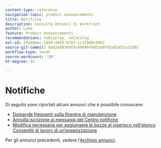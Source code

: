 ```yaml
---
content-type: reference
navigation-topic: product-announcements
title: Notifiche
description: Consulta Annunci di Workfront
author: Luke
feature: Product Announcements
recommendations: noDisplay, noCatalog
exl-id: 3fe99aec-1489-4434-b787-cc3f940c9062
source-git-commit: 8ad2ed8389fdc00649f0853e07d2e83d21ccb385
workflow-type: tm+mt
source-wordcount: '39'
ht-degree: 5%

---
```


# Notifiche

Di seguito sono riportati alcuni annunci che è possibile conoscere:

<!--* [Enhanced Analytics deprecation guide](/help/quicksilver/product-announcements/announcements/enhanced-analytics-deprecation.md)-->
* [Domande frequenti sulla finestra di manutenzione](../../product-announcements/announcements/maintenance-window-faq.md)
* [Annulla iscrizione ai messaggi del Centro notifiche](unsubscribe-from-ac-messages.md)
* [Modifica necessaria per aggiungere le bozze al inserisco nell&#39;elenco Consentiti di lavoro di un’organizzazione](proofhq-domain-change-workfront.md)



Per gli annunci precedenti, vedere l&#39;[Archivio annunci](announcement-archive/announcement-archive.md).
